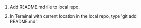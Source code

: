1) Add README.md file to local repo.

2) In Terminal with current location in the local repo, type 'git add README.md'.



